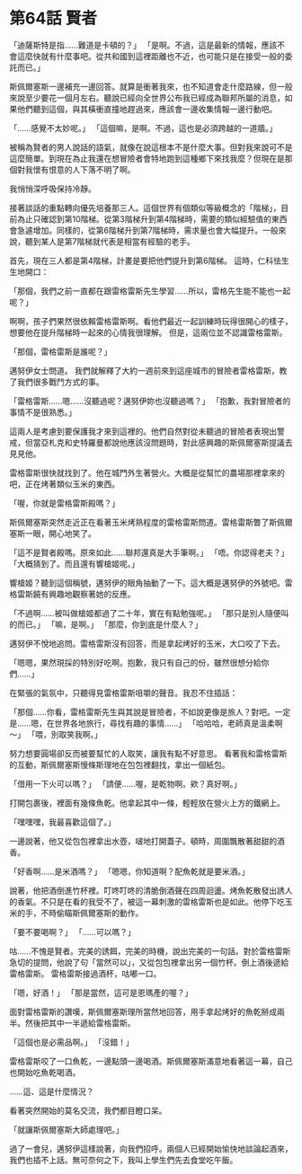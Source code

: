 # 第64話 賢者

「迪薩斯特是指……難道是卡頓的？」
「是啊。不過，這是最新的情報，應該不會這麼快就有什麼事吧。從共和國到這裡距離也不近，也可能只是在接受一般的委託而已。」

斯佩爾塞斯一邊補充一邊回答。就算是衝著我來，也不知道會走什麼路線，但一般來說至少要花一個月左右。聽說已經向全世界公布我已經成為聯邦所屬的消息，如果他們聽到這個，與其橫衝直撞地趕過來，應該會一邊收集情報一邊行動吧。

「……感覺不太妙呢。」
「這個嘛，是啊。不過，這也是必須跨越的一道牆。」

被稱為賢者的男人說話的語氣，就像在說這根本不是什麼大事。但對我來說可不是這麼簡單。到現在為止我還在想冒險者會特地跑到這種鄉下來找我麼？但現在是那個對我懷有恨意的人下落不明了啊。

我悄悄深呼吸保持冷靜。

接著談話的重點轉向優先培養那三人。這個世界有個類似等級概念的「階梯」，目前為止只確認到第10階梯。從第3階梯升到第4階梯時，需要的類似經驗值的東西會急遽增加。同樣的，從第6階梯升到第7階梯時，需求量也會大幅提升。一般來說，聽到某人是第7階梯就代表是相當有經驗的老手。

首先，現在三人都是第4階梯，計畫是要把他們提升到第6階梯。
這時，仁科怯生生地開口：

「那個，我們之前一直都在跟雷格雷斯先生學習……所以，雷格先生能不能也一起呢？」

啊啊，孩子們果然很依賴雷格雷斯啊。看他們最近一起訓練時玩得很開心的樣子，想要他在提升階梯時一起來的心情我很理解。
但是，這兩位並不認識雷格雷斯。

「那個，雷格雷斯是誰呢？」

邁努伊女士問道。
我們就解釋了大約一週前來到這座城市的冒險者雷格雷斯，教了我們很多戰鬥方式的事。

「雷格雷斯……嗯……沒聽過呢？邁努伊妳也沒聽過嗎？」
「抱歉，我對冒險者的事情不是很熟悉。」

這兩人是考慮到要保護我才來到這裡的。他們自然對從未聽過的冒險者表現出警戒，但當亞札克和史特羅曼都說他應該沒問題時，對此感興趣的斯佩爾塞斯提議去見見他。

雷格雷斯很快就找到了。他在城門外生著營火。大概是從幫忙的農場那裡拿來的吧，正在烤著類似玉米的東西。

「喔，你就是雷格雷斯殿嗎？」

斯佩爾塞斯突然走近正在看著玉米烤熟程度的雷格雷斯問道。雷格雷斯瞥了斯佩爾塞斯一眼，開心地笑了。

「這不是賢者殿嗎。原來如此……聯邦還真是大手筆啊。」
「唔。你認得老夫？」
「大概猜到了。而且還有響槍姬呢。」

響槍姬？聽到這個稱號，邁努伊的眼角抽動了一下。這大概是邁努伊的外號吧。雷格雷斯饒有興趣地觀察著她的反應。

「不過啊……被叫做槍姬都過了二十年，實在有點勉強呢。」
「那只是別人隨便叫的而已。」
「嘛，是啊。」
「那麼，你到底是什麼人？」

邁努伊不悅地追問。雷格雷斯沒有回答，而是拿起烤好的玉米，大口咬了下去。

「嗯嗯，果然現採的特別好吃啊。抱歉，我只有自己的份，雖然很想分給你們……」

在緊張的氣氛中，只聽得見雷格雷斯咀嚼的聲音。我忍不住插話：

「那個……你看，雷格雷斯先生與其說是冒險者，不如說更像是旅人？對吧。一定是……嗯，在世界各地旅行，尋找有趣的事情……」
「哈哈哈，老師真是溫柔啊～」
「喂，別取笑我啊。」

努力想要圓場卻反而被要幫忙的人取笑，讓我有點不好意思。
看著我和雷格雷斯的互動，斯佩爾塞斯慢條斯理地在包包裡翻找，拿出一個紙包。

「借用一下火可以嗎？」
「請便……喔，是乾物啊。欸？真好啊。」

打開包裹後，裡面有幾條魚乾。他拿起其中一條，輕輕放在營火上方的鐵網上。

「嘿嘿嘿，我最喜歡這個了。」

一邊說著，他又從包包裡拿出水壺，啵地打開蓋子。頓時，周圍飄散著甜甜的酒香。

「好香啊……是米酒嗎？」
「嗯嗯，你知道啊？配魚乾就是要米酒。」

說著，他把酒倒進竹杯裡。叮咚叮咚的清脆倒酒聲在四周迴盪。烤魚乾散發出誘人的香氣。不只是在看的我受不了，被這一幕刺激的雷格雷斯也是如此。他停下吃玉米的手，不時偷瞄斯佩爾塞斯的動作。

「要不要喝啊？」
「……可以嗎？」

咕……不愧是賢者。完美的誘餌，完美的時機，說出完美的一句話。對於雷格雷斯急切的提問，他說了句「當然可以」，又從包包裡拿出另一個竹杯。倒上酒後遞給雷格雷斯。
雷格雷斯接過酒杯，咕嘟一口。

「嗯，好酒！」
「那是當然，這可是恩瑪產的喔？」

面對雷格雷斯的讚嘆，斯佩爾塞斯理所當然地回答，用手拿起烤好的魚乾掰成兩半。然後把其中一半遞給雷格雷斯。

「這個也是必需品啊。」
「沒錯！」

雷格雷斯咬了一口魚乾，一邊點頭一邊喝酒。斯佩爾塞斯滿意地看著這一幕，自己也開始吃魚乾喝酒。

……這、這是什麼情況？

看著突然開始的莫名交流，我們都目瞪口呆。

「就讓斯佩爾塞斯大師處理吧。」

過了一會兒，邁努伊這樣說著，向我們招呼。兩個人已經開始愉快地談論起酒來，我們也插不上話。無可奈何之下，我叫上學生們先去食堂吃午飯。